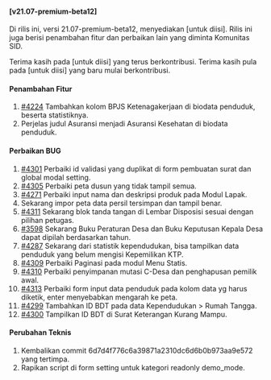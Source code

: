 #### [v21.07-premium-beta12]

Di rilis ini, versi 21.07-premium-beta12, menyediakan [untuk diisi]. Rilis ini juga berisi penambahan fitur dan perbaikan lain yang diminta Komunitas SID.

Terima kasih pada [untuk diisi] yang terus berkontribusi. Terima kasih pula pada [untuk diisi] yang baru mulai berkontribusi.


#### Penambahan Fitur
1. [#4224](https://github.com/OpenSID/OpenSID/issues/4224) Tambahkan kolom BPJS Ketenagakerjaan di biodata penduduk, beserta statistiknya.
2. Perjelas judul Asuransi menjadi Asuransi Kesehatan di biodata penduduk.


#### Perbaikan BUG
1. [#4301](https://github.com/OpenSID/OpenSID/issues/4301) Perbaiki id validasi yang duplikat di form pembuatan surat dan global modal setting.
2. [#4305](https://github.com/OpenSID/OpenSID/issues/4301) Perbaiki peta dusun yang tidak tampil semua.
3. [#4271](https://github.com/OpenSID/OpenSID/issues/4271) Perbaiki input nama dan deskripsi produk pada Modul Lapak.
4. Sekarang impor peta data persil tersimpan dan tampil benar.
5. [#4311](https://github.com/OpenSID/OpenSID/issues/4311) Sekarang blok tanda tangan di Lembar Disposisi sesuai dengan pilihan petugas.
6. [#3598](https://github.com/OpenSID/OpenSID/issues/3598) Sekarang Buku Peraturan Desa dan Buku Keputusan Kepala Desa dapat dipilah berdasarkan tahun.
7. [#4287](https://github.com/OpenSID/OpenSID/issues/4287) Sekarang dari statistik kependudukan, bisa tampilkan data penduduk yang belum mengisi Kepemilikan KTP.
8. [#4309](https://github.com/OpenSID/OpenSID/issues/4309) Perbaiki Paginasi pada modul Menu Statis.
9. [#4310](https://github.com/OpenSID/OpenSID/issues/4310) Perbaiki penyimpanan mutasi C-Desa dan penghapusan pemilik awal.
10. [#4313](https://github.com/OpenSID/OpenSID/issues/4313) Perbaiki form input data penduduk pada kolom data yg harus diketik, enter menyebabkan mengarah ke peta.
11. [#4299](https://github.com/OpenSID/OpenSID/issues/4299) Tambahkan ID BDT pada data Kependudukan > Rumah Tangga.
12. [#4300](https://github.com/OpenSID/OpenSID/issues/4300) Tampilkan ID BDT di Surat Keterangan Kurang Mampu.


#### Perubahan Teknis
1. Kembalikan commit 6d7d4f776c6a39871a2310dc6d6b0b973aa9e572 yang tertimpa.
2. Rapikan script di form setting untuk kategori readonly demo_mode.
